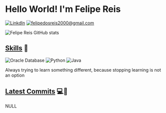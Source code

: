 ### <h1><b>Hello World! I'm Felipe Reis</b></h1>

[![LinkdIn](https://img.shields.io/badge/LinkedIn-0077B5?style=for-the-badge&logo=linkedin&logoColor=white)](https://www.linkedin.com/in/felipe-reis-53a25a180/)
<a href="mailto:felipedosreis2000@gmail.com"><img alt= "felipedosreis2000@gmail.com" src="https://img.shields.io/badge/Gmail-D14836?style=for-the-badge&logo=gmail&logoColor=white"/></a>


[//]: # (Stats ---------------------------------------------------)

![Felipe Reis GitHub stats](https://github-readme-stats.vercel.app/api?username=FelipeQueirozdosReis&show_icons=true&theme=dark)



[//]: # (Skills ---------------------------------------------------)

### <h2><u><b>Skills</b></u> 🚀</h2>

<img alt= "Oracle Database" src="https://img.shields.io/badge/Oracle-F80000?style=for-the-badge&logo=Oracle&logoColor=white"/>
<img alt= "Python" src="https://img.shields.io/badge/Python-3776AB?style=for-the-badge&logo=python&logoColor=white"/>
<img alt= "Java" src="https://img.shields.io/badge/Java-ED8B00?style=for-the-badge&logo=openjdk&logoColor=white"/>

<br>
<p>
Always trying to learn something different, because stopping learning is not an option</p>

[//]: # (Latest Commits ---------------------------------------------------)

### <h2><u><b>Latest Commits</b></u> 💻📂</h2>

NULL
